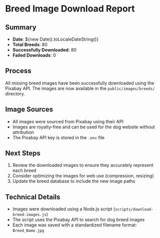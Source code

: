 # Breed Image Download Report

## Summary
- **Date**: ${new Date().toLocaleDateString()}
- **Total Breeds**: 80
- **Successfully Downloaded**: 80
- **Failed Downloads**: 0

## Process
All missing breed images have been successfully downloaded using the Pixabay API. The images are now available in the `public/images/breeds/` directory.

## Image Sources
- All images were sourced from Pixabay using their API
- Images are royalty-free and can be used for the dog website without attribution
- The Pixabay API key is stored in the `.env` file

## Next Steps
1. Review the downloaded images to ensure they accurately represent each breed
2. Consider optimizing the images for web use (compression, resizing)
3. Update the breed database to include the new image paths

## Technical Details
- Images were downloaded using a Node.js script (`scripts/download-breed-images.js`)
- The script uses the Pixabay API to search for dog breed images
- Each image was saved with a standardized filename format: `Breed_Name.jpg`